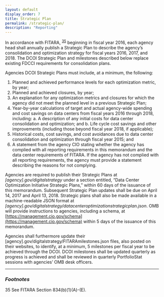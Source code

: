 ```yaml
---
layout: default
display_order: 7
title: Strategic Plan 
permalink: /strategic-plan/
description: "Reporting"
--- 
```

In accordance with FITARA, <sup>[35](35)</sup> beginning in fiscal year 2016, each agency head shall annually publish a Strategic Plan to describe the agency’s consolidation and optimization strategy for fiscal years 2016, 2017, and 2018.  The DCOI Strategic Plan and milestones described below replace existing FDCCI requirements for consolidation plans. 

Agencies DCOI Strategic Plans must include, at a minimum, the following:

1.	Planned and achieved performance levels for each optimization metric, by year;
2.	Planned and achieved closures, by year; 
3.	An explanation for any optimization metrics and closures for which the agency did not meet the planned level in a previous Strategic Plan;
4.	Year-by-year calculations of target and actual agency-wide spending and cost savings on data centers from fiscal years 2016 through 2018, including:
		a.	A description of any initial costs for data center consolidation and optimization; and
		b.	Life cycle cost savings and other improvements (including those beyond fiscal year 2018, if applicable);
5.	Historical costs, cost savings, and cost avoidances due to data center consolidation and optimization through fiscal year 2015; and
6.	A statement from the agency CIO stating whether the agency has complied with all reporting requirements in this memorandum and the data center requirements of FITARA. If the agency has not complied with all reporting requirements, the agency must provide a statement describing the reasons for not complying.

Agencies are required to publish their Strategic Plans at *[agency].gov/digitalstrategy* under a section entitled, “Data Center Optimization Initiative Strategic Plans,” within 60 days of the issuance of this memorandum.  Subsequent Strategic Plan updates shall be due on April 14, 2017 and April 13, 2018.  Strategic plans shall also be made available in a machine-readable JSON format at *[agency].gov/digitalstrategy/datacenteroptimizationstrategicplan.json*.  OMB will provide instructions to agencies, including a schema, at [https://management.cio.gov/schema](https://management.cio.gov/schema) within 5 days of the issuance of this memorandum.

Agencies shall furthermore update their [agency].gov/digitalstrategy/FITARAmilestones.json files, also posted on their websites, to identify, at a minimum, 5 milestones per fiscal year to be achieved through the DCOI.  DCOI milestones shall be updated quarterly as progress is achieved and shall be reviewed in quarterly PortfolioStat sessions with agencies’ OMB desk officers. 

*** 

### *Footnotes*

<a name="35">35</a> See FITARA Section 834(b)(1)(A)-(E).